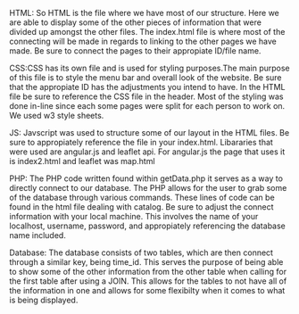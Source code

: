 HTML: So HTML is the file where we have most of our structure. Here we are able to display some of the other pieces of information that were divided up amongst the other files. The index.html file is where most of the connecting will be made in regards to linking to the other pages we have made. Be sure to connect the pages to their appropiate ID/file name. 

CSS:CSS has its own file and is used for styling purposes.The main purpose of this file is to style the menu bar and overall look of the website. Be sure that the appropiate ID has the adjustments you intend to have. In the HTML file be sure to reference the CSS file in the header. Most of the styling was done in-line since each some pages were split for each person to work on. We used w3 style sheets.


JS: Javscript was used to structure some of our layout in the HTML files.  Be sure to appropiately reference the file in your index.html. Libararies that were used are angular.js and leaflet api. For angular.js the page that uses it is index2.html and leaflet was map.html

PHP: The PHP code written found within getData.php it serves as a way to directly connect to our database. The PHP allows for the user to grab some of the database through various commands. These lines of code can be found in the html file dealing with catalog. Be sure to adjust the connect information with your local machine. This involves the name of your localhost, username, password, and appropiately referencing the database name included.

Database: The database consists of two tables, which are then connect through a similar key, being time_id. This serves the purpose of being able to show some of the other information from the other table when calling for the first table after using a JOIN. This allows for the tables to not have all of the information in one and allows for some flexibilty when it comes to what is being displayed. 
